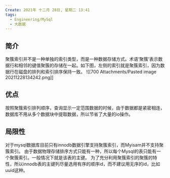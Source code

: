 ```yaml
---
Create: 2021年 十二月 28日, 星期二 13:41
tags: 
  - Engineering/MySql
  - 大数据
---
```


## 简介
聚簇索引并不是一种单独的索引类型，而是一种数据存储方式。术语‘聚簇’表示数据行和相邻的键值聚簇的存储在一起。如下图，左侧的索引就是聚簇索引，因为数据行在磁盘的排列和索引排序保持一致。
![[700 Attachments/Pasted image 20211228134242.png]]

## 优点
按照聚簇索引排列顺序，查询显示一定范围数据的时候，由于数据都是紧密相连，数据库不用从多个数据块中提取数据，所以节省了大量的io操作。

## 局限性
对于mysql数据库目前只有innodb数据引擎支持聚簇索引，而Myisam并不支持聚簇索引。
由于数据物理存储排序方式只能有一种，所以每个Mysql的表只能有一个聚簇索引。一般情况下就是该表的主键。
为了充分利用聚簇索引的聚簇的特性，所以innodb表的主键列尽量选用有序的顺序id，而不建议用无序的id，比如uuid这种。



